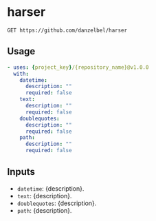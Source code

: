 # harser

```
GET https://github.com/danzelbel/harser
```

## Usage

```yaml
- uses: {project_key}/{repository_name}@v1.0.0
  with:
    datetime:
      description: ""
      required: false
    text:
      description: ""
      required: false
    doublequotes:
      description: ""
      required: false
    path:
      description: ""
      required: false
```

## Inputs

- `datetime`: {description}.
- `text`: {description}.
- `doublequotes`: {description}.
- `path`: {description}.
